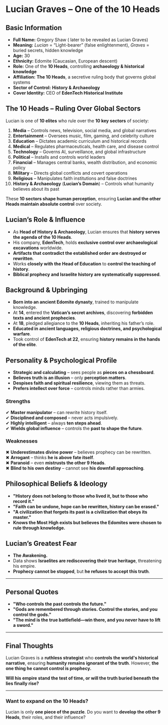 # Lucian Graves – One of the 10 Heads  

## Basic Information  
- **Full Name:** Gregory Shaw ( later to be revealed as Lucian Graves)
- **Meaning:** *Lucian* = “Light-bearer” (false enlightenment), *Graves* = buried secrets, hidden knowledge  
- **Age:** 30  
- **Ethnicity:** Edomite (Caucasian, European descent)  
- **Role:** One of the **10 Heads**, controlling **archaeology & historical knowledge**  
- **Affiliation:** **The 10 Heads**, a secretive ruling body that governs global systems  
- **Sector of Control:** **History & Archaeology**  
- **Cover Identity:** CEO of **EdenTech Historical Institute**  

## The 10 Heads – Ruling Over Global Sectors  
Lucian is one of **10 elites** who rule over the **10 key sectors** of society:  

1. **Media** – Controls news, television, social media, and global narratives  
2. **Entertainment** – Oversees music, film, gaming, and celebrity culture  
3. **Education** – Dictates academic curriculum and historical records  
4. **Medical** – Regulates pharmaceuticals, health care, and disease control  
5. **Technology** – Governs AI, surveillance, and global infrastructure  
6. **Political** – Installs and controls world leaders  
7. **Financial** – Manages central banks, wealth distribution, and economic policy  
8. **Military** – Directs global conflicts and covert operations  
9. **Religious** – Manipulates faith institutions and false doctrines  
10. **History & Archaeology** (**Lucian’s Domain**) – Controls what humanity believes about its past  

These **10 sectors shape human perception**, ensuring **Lucian and the other Heads maintain absolute control** over society.  

## Lucian’s Role & Influence  
- As **Head of History & Archaeology**, Lucian ensures that **history serves the agenda of the 10 Heads**.  
- His company, **EdenTech**, holds **exclusive control over archaeological excavations** worldwide.  
- **Artifacts that contradict the established order are destroyed or rewritten**.  
- Works **closely with the Head of Education** to **control the teaching of history**.  
- **Biblical prophecy and Israelite history are systematically suppressed**.  

## Background & Upbringing  
- **Born into an ancient Edomite dynasty**, trained to manipulate knowledge.  
- At **14**, entered the **Vatican’s secret archives**, discovering **forbidden texts and ancient prophecies**.  
- At **18**, pledged allegiance to the **10 Heads**, inheriting his father’s role.  
- **Educated in ancient languages, religious doctrines, and psychological warfare**.  
- Took control of **EdenTech at 22**, ensuring **history remains in the hands of the elite**.  

## Personality & Psychological Profile  
- **Strategic and calculating** – sees people as **pieces on a chessboard**.  
- **Believes truth is an illusion** – only **perception matters**.  
- **Despises faith and spiritual resilience**, viewing them as threats.  
- **Prefers intellect over force** – controls minds rather than armies.  

### Strengths  
✔ **Master manipulator** – can rewrite history itself.  
✔ **Disciplined and composed** – never acts impulsively.  
✔ **Highly intelligent** – always **ten steps ahead**.  
✔ **Wields global influence** – controls the **past to shape the future**.  

### Weaknesses  
✖ **Underestimates divine power** – believes prophecy can be rewritten.  
✖ **Arrogant** – thinks **he is above fate itself**.  
✖ **Paranoid** – even **mistrusts the other 9 Heads**.  
✖ **Blind to his own destiny** – cannot see **his downfall approaching**.  

## Philosophical Beliefs & Ideology  
- **"History does not belong to those who lived it, but to those who record it."**  
- **"Faith can be undone, hope can be rewritten, history can be erased."**  
- **"A civilization that forgets its past is a civilization that obeys its master."**  
- **Knows the Most High exists but believes the Edomites were chosen to rule through knowledge.**  

## Lucian’s Greatest Fear  
- **The Awakening.**  
- Data shows **Israelites are rediscovering their true heritage**, threatening his empire.  
- **Prophecy cannot be stopped**, but **he refuses to accept this truth**.  

---

## Personal Quotes  
- **"Who controls the past controls the future."**  
- **"Gods are remembered through stories. Control the stories, and you control the gods."**  
- **"The mind is the true battlefield—win there, and you never have to lift a sword."**  

---

## Final Thoughts  
Lucian Graves is a **ruthless strategist** who **controls the world's historical narrative**, ensuring **humanity remains ignorant of the truth**. However, **the one thing he cannot control is prophecy.**  

**Will his empire stand the test of time, or will the truth buried beneath the lies finally rise?**  

---

### Want to expand on the **10 Heads**?  
Lucian is only **one piece of the puzzle**. Do you want to **develop the other 9 Heads**, their roles, and their influence?  
